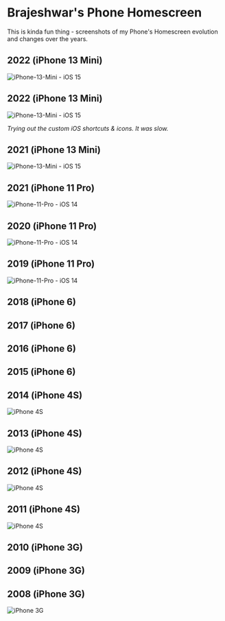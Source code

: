 # Brajeshwar's Phone Homescreen

This is kinda fun thing - screenshots of my Phone's Homescreen evolution and changes over the years.

## 2022 (iPhone 13 Mini)

![iPhone-13-Mini - iOS 15](/-/img/phone-homescreen-brajeshwar/iPhone-13-mini-iOS15-2022.jpeg)

## 2022 (iPhone 13 Mini)

![iPhone-13-Mini - iOS 15](/-/img/phone-homescreen-brajeshwar/iPhone-13-mini-iOS15-2022-dark.jpeg)

_Trying out the custom iOS shortcuts & icons. It was slow._

## 2021 (iPhone 13 Mini)

![iPhone-13-Mini - iOS 15](/-/img/phone-homescreen-brajeshwar/iPhone-13-mini-iOS15-2021.jpeg)

## 2021 (iPhone 11 Pro)

![iPhone-11-Pro - iOS 14](/-/img/phone-homescreen-brajeshwar/iPhone-11-pro-iOS-14-2021.jpeg)

## 2020 (iPhone 11 Pro)

![iPhone-11-Pro - iOS 14](/-/img/phone-homescreen-brajeshwar/iPhone-11-pro-iOS-14-2020.jpeg)

## 2019 (iPhone 11 Pro)

![iPhone-11-Pro - iOS 14](/-/img/phone-homescreen-brajeshwar/iPhone-11-pro-2019-1.jpeg)

## 2018 (iPhone 6)
## 2017 (iPhone 6)
## 2016 (iPhone 6)
## 2015 (iPhone 6)

## 2014 (iPhone 4S)

![iPhone 4S](/-/img/phone-homescreen-brajeshwar/iPhone-4S-2014.jpeg)

## 2013 (iPhone 4S)

![iPhone 4S](/-/img/phone-homescreen-brajeshwar/iPhone-4S-2013-1.jpeg)

## 2012 (iPhone 4S)

![iPhone 4S](/-/img/phone-homescreen-brajeshwar/iPhone-4S-2012-1.jpeg)

## 2011 (iPhone 4S)

![iPhone 4S](/-/img/phone-homescreen-brajeshwar/iPhone-4S-2011.jpeg)

## 2010 (iPhone 3G)
## 2009 (iPhone 3G)

## 2008 (iPhone 3G)

![iPhone 3G](/-/img/phone-homescreen-brajeshwar/iPhone-3G-2008.jpeg)